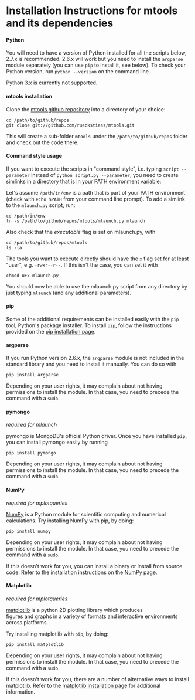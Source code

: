 Installation Instructions for mtools and its dependencies
=========================================================


#### Python
You will need to have a version of Python installed for all the scripts
below, 2.7.x is recommended. 2.6.x will work but you need to install the `argparse` 
module separately (you can use `pip` to install it, see below). To check your
Python version, run `python --version` on the command line.

Python 3.x is currently not supported.


#### mtools installation

Clone the [mtools github repository](https://github.com/rueckstiess/mtools) into a 
directory of your choice:

	cd /path/to/github/repos
    git clone git://github.com/rueckstiess/mtools.git

This will create a sub-folder `mtools` under the `/path/to/github/repos` folder 
and check out the code there.

#### Command style usage
If you want to execute the scripts in "command style", i.e. typing 
`script --parameter` instead of `python script.py --parameter`, you need to create 
simlinks in a directory that is in your PATH environment variable:

Let's assume `/path/in/env` is a path that is part of your PATH environment 
(check with `echo $PATH` from your command line prompt). To add a simlink to the
`mlaunch.py` script, run:

    cd /path/in/env
    ln -s /path/to/github/repos/mtools/mlaunch.py mlaunch

Also check that the _executable_ flag is set on mlaunch.py, with

    cd /path/to/github/repos/mtools
    ls -la

The tools you want to execute directly should have the `x` flag set for at least "user", 
e.g. `-rwxr--r--`. If this isn't the case, you can set it with

    chmod u+x mlaunch.py

You should now be able to use the mlaunch.py script from any directory by just 
typing `mlaunch` (and any additional parameters).



#### pip

Some of the additional requirements can be installed easily with the `pip` tool, Python's
package installer. To install `pip`, follow the instructions provided on the 
[pip installation page](http://www.pip-installer.org/en/latest/installing.html#using-the-installer).


#### argparse

If you run Python version 2.6.x, the `argparse` module is not included in the standard library and
you need to install it manually. You can do so with

    pip install argparse

Depending on your user rights, it may complain about not having permissions to install the module. 
In that case, you need to precede the command with a `sudo`.


#### pymongo

*required for mlaunch*

pymongo is MongoDB's official Python driver. Once you have installed `pip`, you can install 
pymongo easily by running

    pip install pymongo

Depending on your user rights, it may complain about not having permissions to install the module. 
In that case, you need to precede the command with a `sudo`.


#### NumPy

*required for mplotqueries*

[NumPy](http://numpy.scipy.org/) is a Python module for scientific computing and numerical calculations.
Try installing NumPy with pip, by doing:

    pip install numpy

Depending on your user rights, it may complain about not having permissions to install the module. 
In that case, you need to precede the command with a `sudo`.

If this doesn't work for you, you can install a binary or install from source code. Refer to the 
installation instructions on the [NumPy](http://numpy.scipy.org/) page.


#### Matplotlib

*required for mplotqueries*

[matplotlib](http://matplotlib.org/) is a python 2D plotting library which produces  
figures and graphs in a variety of formats and interactive environments across platforms.

Try installing matplotlib with `pip`, by doing:

    pip install matplotlib

Depending on your user rights, it may complain about not having permissions to install the module. 
In that case, you need to precede the command with a `sudo`.

If this doesn't work for you, there are a number of alternative ways to install matplotlib. Refer
to the [matplotlib installation page](http://matplotlib.org/users/installing.html) for additional
information.

